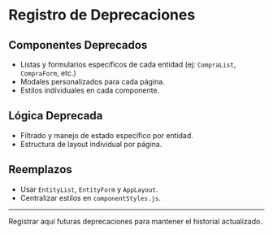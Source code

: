 # Registro de Deprecaciones

## Componentes Deprecados
- Listas y formularios específicos de cada entidad (ej: `CompraList`, `CompraForm`, etc.)
- Modales personalizados para cada página.
- Estilos individuales en cada componente.

## Lógica Deprecada
- Filtrado y manejo de estado específico por entidad.
- Estructura de layout individual por página.

## Reemplazos
- Usar `EntityList`, `EntityForm` y `AppLayout`.
- Centralizar estilos en `componentStyles.js`.

---

Registrar aquí futuras deprecaciones para mantener el historial actualizado.
